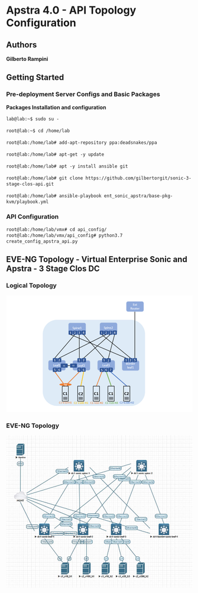 # Apstra 4.0 - API Topology Configuration

## Authors

**Gilberto Rampini**

## Getting Started

### Pre-deployment Server Configs and Basic Packages

**Packages Installation and configuration**

```
lab@lab:~$ sudo su -

root@lab:~$ cd /home/lab

root@lab:/home/lab# add-apt-repository ppa:deadsnakes/ppa

root@lab:/home/lab# apt-get -y update

root@lab:/home/lab# apt -y install ansible git

root@lab:/home/lab# git clone https://github.com/gilbertorgit/sonic-3-stage-clos-api.git

root@lab:/home/lab# ansible-playbook ent_sonic_apstra/base-pkg-kvm/playbook.yml
```

### API Configuration

```
root@lab:/home/lab/vmx# cd api_config/
root@lab:/home/lab/vmx/api_config# python3.7 create_config_apstra_api.py 

```

## EVE-NG Topology - Virtual Enterprise Sonic and Apstra - 3 Stage Clos DC

### Logical Topology
![Topology](https://github.com/gilbertorgit/ent_sonic_apstra/blob/main/sonic_3clos/topology_prints/Topology.png)

### EVE-NG Topology
![Topology](https://github.com/gilbertorgit/sonic-3-stage-clos-api/blob/main/eve-ng-topology.JPG)

